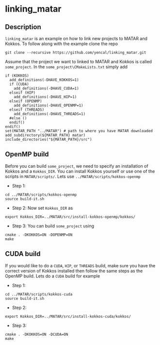 # linking_matar
## Description
`linking_matar` is an example on how to link new projects to MATAR and Kokkos. To follow along with the example clone the repo
```
git clone --recursive https://github.com/yencal/linking_matar.git
```

Assume that the project we want to linked to MATAR and Kokkos is called `some_project`.
In the `some_project\CMakeLists.txt` simply add
```
if (KOKKOS)
  add_definitions(-DHAVE_KOKKOS=1)
  if (CUDA)
    add_definitions(-DHAVE_CUDA=1)
  elseif (HIP)
    add_definitions(-DHAVE_HIP=1)
  elseif (OPENMP)
    add_definitions(-DHAVE_OPENMP=1)
  elseif (THREADS)
    add_definitions(-DHAVE_THREADS=1)
  #else ()
  endif()
endif()
set(MATAR_PATH "../MATAR") # path to where you have MATAR downloaded
add_subdirectory(${MATAR_PATH} matar)
include_directories("${MATAR_PATH}/src")
```

## OpenMP build
Before you can build `some_project`, we need to specify an installation of Kokkos and a `Kokkos_DIR`. You can install Kokkos yourself or use one of the scripts in `MATAR/scripts/`. Lets use `../MATAR/scripts/kokkos-openmp`
* Step 1:
```
cd ../MATAR/scripts/kokkos-openmp
source build-it.sh
```

* Step 2:
Now set `Kokkos_DIR` as
```
export Kokkos_DIR=../MATAR/src/install-kokkos-openmp/kokkos/
```

* Step 3:
You can build `some_project` using
```
cmake . -DKOKKOS=ON -DOPENMP=ON
make
```

## CUDA build
If you would like to do a `CUDA`, `HIP`, or `THREADS` build, make sure you have the correct version of Kokkos installed then follow the same steps as the OpenMP build. Lets do a `CUDA` build for example
* Step 1:
```
cd ../MATAR/scripts/kokkos-cuda
source build-it.sh
```

* Step 2:
```
export Kokkos_DIR=../MATAR/src/install-kokkos-cuda/kokkos/
```

* Step 3:
```
cmake . -DKOKKOS=ON -DCUDA=ON
make
```
